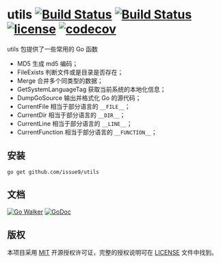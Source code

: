 utils
[![Build Status](https://img.shields.io/endpoint.svg?url=https%3A%2F%2Factions-badge.atrox.dev%2Fissue9%2Futils%2Fbadge%3Fref%3Dmaster&style=flat)](https://actions-badge.atrox.dev/issue9/utils/goto?ref=master)
[![Build Status](https://travis-ci.org/issue9/utils.svg?branch=master)](https://travis-ci.org/issue9/utils)
[![license](https://img.shields.io/badge/license-MIT-brightgreen.svg?style=flat)](https://opensource.org/licenses/MIT)
[![codecov](https://codecov.io/gh/issue9/utils/branch/master/graph/badge.svg)](https://codecov.io/gh/issue9/utils)
======

utils 包提供了一些常用的 Go 函数

- MD5 生成 md5 编码；
- FileExists 判断文件或是目录是否存在；
- Merge 合并多个同类型的数据；
- GetSystemLanguageTag 获取当前系统的本地化信息；
- DumpGoSource 输出并格式化 Go 的源代码；
- CurrentFile 相当于部分语言的 `__FILE__`；
- CurrentDir 相当于部分语言的 `__DIR__`；
- CurrentLine 相当于部分语言的 `__LINE__`；
- CurrentFunction 相当于部分语言的 `__FUNCTION__`；

安装
----

```shell
go get github.com/issue9/utils
```

文档
----

[![Go Walker](http://gowalker.org/api/v1/badge)](http://gowalker.org/github.com/issue9/utils)
[![GoDoc](https://godoc.org/github.com/issue9/utils?status.svg)](https://godoc.org/github.com/issue9/utils)

版权
----

本项目采用 [MIT](http://opensource.org/licenses/MIT) 开源授权许可证，完整的授权说明可在 [LICENSE](LICENSE) 文件中找到。
